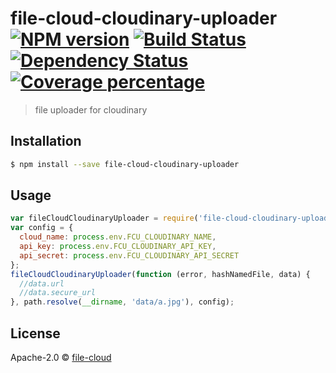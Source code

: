 # file-cloud-cloudinary-uploader [![NPM version][npm-image]][npm-url] [![Build Status][travis-image]][travis-url] [![Dependency Status][daviddm-image]][daviddm-url] [![Coverage percentage][coveralls-image]][coveralls-url]
> file uploader for cloudinary

## Installation

```sh
$ npm install --save file-cloud-cloudinary-uploader
```

## Usage

```js
var fileCloudCloudinaryUploader = require('file-cloud-cloudinary-uploader');
var config = {
  cloud_name: process.env.FCU_CLOUDINARY_NAME,
  api_key: process.env.FCU_CLOUDINARY_API_KEY,
  api_secret: process.env.FCU_CLOUDINARY_API_SECRET
};
fileCloudCloudinaryUploader(function (error, hashNamedFile, data) {
  //data.url
  //data.secure_url
}, path.resolve(__dirname, 'data/a.jpg'), config);

```
## License

Apache-2.0 © [file-cloud]()


[npm-image]: https://badge.fury.io/js/file-cloud-cloudinary-uploader.svg
[npm-url]: https://npmjs.org/package/file-cloud-cloudinary-uploader
[travis-image]: https://travis-ci.org/file-cloud/file-cloud-cloudinary-uploader.svg?branch=master
[travis-url]: https://travis-ci.org/file-cloud/file-cloud-cloudinary-uploader
[daviddm-image]: https://david-dm.org/file-cloud/file-cloud-cloudinary-uploader.svg?theme=shields.io
[daviddm-url]: https://david-dm.org/file-cloud/file-cloud-cloudinary-uploader
[coveralls-image]: https://coveralls.io/repos/file-cloud/file-cloud-cloudinary-uploader/badge.svg
[coveralls-url]: https://coveralls.io/r/file-cloud/file-cloud-cloudinary-uploader
